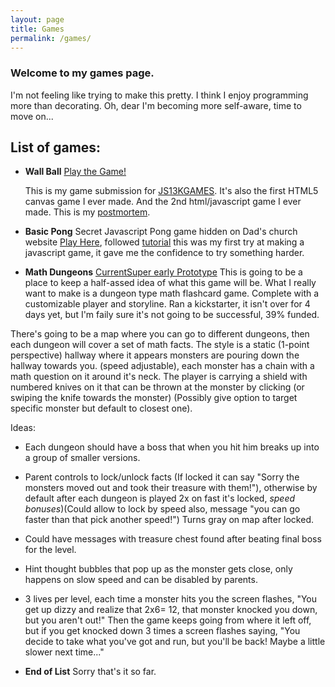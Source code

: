 ```yaml
---
layout: page
title: Games
permalink: /games/
---
```


### Welcome to my games page. 

I'm not feeling like trying to make this pretty. I think I enjoy programming more than decorating. Oh, dear I'm becoming more self-aware, time to move on...

## List of games:

- **Wall Ball**
   [Play the Game!](https://vertfromage.github.io./games/backSideBall/index.html)

   This is my game submission for [JS13KGAMES](https://js13kgames.com/ "js13kgames.com").  It's also the first HTML5 canvas game I ever made. And the 2nd html/javascript game I ever made. This is my [postmortem](https://vertfromage.github.io./update/2019/09/19/entering-JS13KGames-2019-beginner.html).

- **Basic Pong**
    Secret Javascript Pong game hidden on Dad's church website [Play Here](https://www.riversidealbertchurch.com/pong), followed [tutorial]( https://medium.com/@hershybateea/how-to-make-pong-with-javascript-1a6bd6226ea1) this was my first try at making a javascript game, it gave me the confidence to try something harder.

- **Math Dungeons**
   [Current](mathdungeons.com)[Super early Prototype](https://vertfromage.github.io./games/mathdungeons/mathdungeons.html)
   This is going to be a place to keep a half-assed idea of what this game will be. What I really want to make is a dungeon type math flashcard game. Complete with a customizable player and storyline. Ran a kickstarter, it isn't over for 4 days yet, but I'm faily sure it's not going to be successful, 39% funded. 

There's going to be a map where you can go to different dungeons, then each dungeon will cover a set of math facts. The style is a static (1-point perspective) hallway where it appears monsters are pouring down the hallway towards you. (speed adjustable), each monster has a chain with a math question on it around it's neck. The player is carrying a shield with numbered knives on it that can be thrown at the monster by clicking (or swiping the knife towards the monster) (Possibly give option to target specific monster but default to closest one).

Ideas:
- Each dungeon should have a boss that when you hit him breaks up into a group of smaller versions. 
- Parent controls to lock/unlock facts (If locked it can say "Sorry the monsters moved out and took their treasure with them!"), otherwise by default after each dungeon is played 2x on fast it's locked, *speed bonuses*)(Could allow to lock by speed also, message "you can go faster than that pick another speed!") Turns gray on map after locked.
- Could have messages with treasure chest found after beating final boss for the level. 
- Hint thought bubbles that pop up as the monster gets close, only happens on slow speed and can be disabled by parents. 
- 3 lives per level, each time a monster hits you the screen flashes, "You get up dizzy and realize that 2x6= 12, that monster knocked you down, but you aren't out!" Then the game keeps going from where it left off, but if you get knocked down 3 times a screen flashes saying, "You decide to take what you've got and run, but you'll be back! Maybe a little slower next time..."


- **End of List**
   Sorry that's it so far. 

